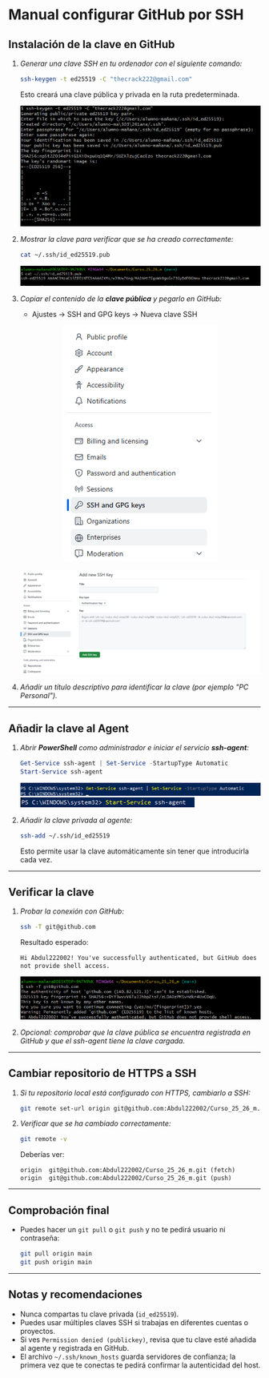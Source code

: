 # Manual configurar GitHub por SSH

## Instalación de la clave en GitHub

1. *Generar una clave SSH en tu ordenador con el siguiente comando:*
   
   ```bash
   ssh-keygen -t ed25519 -C "thecrack222@gmail.com"
   ```

   Esto creará una clave pública y privada en la ruta predeterminada.

   ![Imagen 1](images/image.png)

2. *Mostrar la clave para verificar que se ha creado correctamente:*  
   
   ```bash
   cat ~/.ssh/id_ed25519.pub
   ```

   ![Imagen 2](images/image2.png)

3. *Copiar el contenido de la **clave pública** y pegarlo en GitHub:*  
   
   - Ajustes → SSH and GPG keys → Nueva clave SSH

   <p align="center">
     <img src="images/image6.png" alt="Imagen 6" />
   </p>

   ![Imagen 7](images/image7.png)

4. *Añadir un título descriptivo para identificar la clave (por ejemplo "PC Personal").*

---

## Añadir la clave al Agent

1. *Abrir **PowerShell** como administrador e iniciar el servicio **ssh-agent**:*
   ```powershell
   Get-Service ssh-agent | Set-Service -StartupType Automatic
   Start-Service ssh-agent
   ```

   ![Imagen 4](images/image4.png)
   ![Imagen 5](images/image5.png)

2. *Añadir la clave privada al agente:*  
   ```bash
   ssh-add ~/.ssh/id_ed25519
   ```

   Esto permite usar la clave automáticamente sin tener que introducirla cada vez.

---

## Verificar la clave

1. *Probar la conexión con GitHub:*
   ```bash
   ssh -T git@github.com
   ```

   Resultado esperado:
   ```
   Hi Abdul222002! You've successfully authenticated, but GitHub does not provide shell access.
   ```

   ![Imagen 3](images/image3.png)

2. *Opcional: comprobar que la clave pública se encuentra registrada en GitHub y que el ssh-agent tiene la clave cargada.*

---

## Cambiar repositorio de HTTPS a SSH

1. *Si tu repositorio local está configurado con HTTPS, cambiarlo a SSH:*  
   ```bash
   git remote set-url origin git@github.com:Abdul222002/Curso_25_26_m.git
   ```

2. *Verificar que se ha cambiado correctamente:*  
   ```bash
   git remote -v
   ```

   Deberías ver:
   ```
   origin  git@github.com:Abdul222002/Curso_25_26_m.git (fetch)
   origin  git@github.com:Abdul222002/Curso_25_26_m.git (push)
   ```

---

## Comprobación final

- Puedes hacer un `git pull` o `git push` y no te pedirá usuario ni contraseña:
  ```bash
  git pull origin main
  git push origin main
  ```

---

## Notas y recomendaciones

- Nunca compartas tu clave privada (`id_ed25519`).
- Puedes usar múltiples claves SSH si trabajas en diferentes cuentas o proyectos.
- Si ves `Permission denied (publickey)`, revisa que tu clave esté añadida al agente y registrada en GitHub.
- El archivo `~/.ssh/known_hosts` guarda servidores de confianza; la primera vez que te conectas te pedirá confirmar la autenticidad del host.

